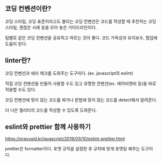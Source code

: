 ## 코딩 컨벤션이란?

코딩 스타일, 코딩 표준이라고도 불리는 코딩 컨벤션은 코드를 작성할 때 추천하는 코딩 스타일, 괜찮은 사례 등을 모아 놓은 가이드라인이다.

팀별로 같은 코딩 컨벤션을 공유하고 따르는 것이 좋다. 코드 가독성과 유지보수, 협업에 도움이 된다.


## linter란?

코딩 컨벤션과 에러 체크를 도와주는 도구이다. (ex. javascript의 eslint)

직접 코딩 컨벤션을 만들어 사용할 수도 있고 유명한 컨벤션(ex. 에어비앤비 등)을 바로 적용할 수도 있다.

코딩 컨벤션에 맞지 않는 코드를 짜거나 문법에 맞지 않는 코드를 detect해서 알려준다.

더 나은 퀄리티의 코드를 작성할 수 있도록 도와준다.


## eslint와 prettier 함께 사용하기

https://pravusid.kr/javascript/2019/03/10/eslint-prettier.html

prettier은 formatter이다. 포맷 규칙을 설정한 후 규칙에 맞게 포맷팅 해주는 도구이다.

